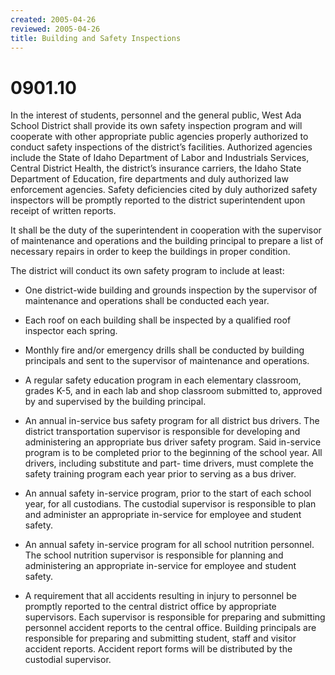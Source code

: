 ```yaml
---
created: 2005-04-26
reviewed: 2005-04-26
title: Building and Safety Inspections
---
```


# 0901.10 

In the interest of students, personnel and the general public, West Ada School District shall provide its own safety inspection program and will cooperate with other appropriate public agencies properly authorized to conduct safety inspections of the district’s facilities. Authorized agencies include the State of Idaho Department of Labor and Industrials Services, Central District Health, the district’s insurance carriers, the Idaho State Department of Education, fire departments and duly authorized law enforcement agencies. Safety deficiencies cited by duly authorized safety inspectors will be promptly reported to the district superintendent upon receipt of written reports.

It shall be the duty of the superintendent in cooperation with the supervisor of maintenance and operations and the building principal to prepare a list of necessary repairs in order to keep the buildings in proper condition.

The district will conduct its own safety program to include at least:


- One district-wide building and grounds inspection by the supervisor of maintenance and operations shall be conducted each year.


- Each roof on each building shall be inspected by a qualified roof inspector each spring.


- Monthly fire and/or emergency drills shall be conducted by building principals and sent to the supervisor of maintenance and operations.


- A regular safety education program in each elementary classroom, grades K-5, and in each lab and shop classroom submitted to, approved by and supervised by the building principal.


- An annual in-service bus safety program for all district bus drivers. The district transportation supervisor is responsible for developing and administering an appropriate bus driver safety program. Said in-service program is to be completed prior to the beginning of the school year. All drivers, including substitute and part- time drivers, must complete the safety training program each year prior to serving as a bus driver.


- An annual safety in-service program, prior to the start of each school year, for all custodians. The custodial supervisor is responsible to plan and administer an appropriate in-service for employee and student safety.


- An annual safety in-service program for all school nutrition personnel. The school nutrition supervisor is responsible for planning and administering an appropriate in-service for employee and student safety.


- A requirement that all accidents resulting in injury to personnel be promptly reported to the central district office by appropriate supervisors. Each supervisor is responsible for preparing and submitting personnel accident reports to the central office. Building principals are responsible for preparing and submitting student, staff and visitor accident reports. Accident report forms will be distributed by the custodial supervisor.
